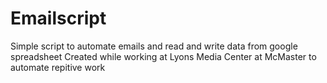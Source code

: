 # Emailscript
Simple script to automate emails and read and write data from google spreadsheet 
Created while working at Lyons Media Center at McMaster to automate repitive work
